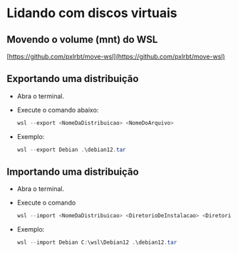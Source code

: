# Lidando com discos virtuais

## Movendo o volume (mnt) do WSL

[https://github.com/pxlrbt/move-wsl](https://github.com/pxlrbt/move-wsl)

## Exportando uma distribuição

- Abra o terminal.
- Execute o comando abaixo:

    ```powershell
    wsl --export <NomeDaDistribuicao> <NomeDoArquivo>
    ```

- Exemplo:

    ```powershell
    wsl --export Debian .\debian12.tar
    ```

## Importando uma distribuição

- Abra o terminal.
- Execute o comando

    ```powershell
    wsl --import <NomeDaDistribuicao> <DiretorioDeInstalacao> <DiretorioCompletoDoArquivo>
    ```

- Exemplo:

    ```Powershell
    wsl --import Debian C:\wsl\Debian12 .\debian12.tar
    ```
